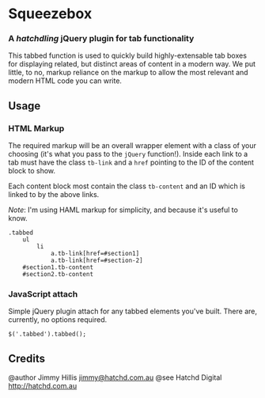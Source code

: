 # Squeezebox
### A *hatchdling* jQuery plugin for tab functionality

This tabbed function is used to quickly build highly-extensable tab boxes
for displaying related, but distinct areas of content in a modern way. We
put little, to no, markup reliance on the markup to allow the most relevant
and modern HTML code you can write.

## Usage

### HTML Markup
The required markup will be an overall wrapper element with a class of your
choosing (it's what you pass to the `jQuery` function!). Inside each link to
a tab must have the class `tb-link` and a `href` pointing to the ID of the
content block to show.

Each content block most contain the class `tb-content` and an ID which is
linked to by the above links.

*Note*: I'm using HAML markup for simplicity, and because it's useful to know.

    .tabbed
        ul
            li
                a.tb-link[href=#section1]
                a.tb-link[href=#section-2]
        #section1.tb-content
        #section2.tb-content

### JavaScript attach
Simple jQuery plugin attach for any tabbed elements you've built. There
are, currently, no options required.

    $('.tabbed').tabbed();

## Credits

@author Jimmy Hillis <jimmy@hatchd.com.au>
@see Hatchd Digital <http://hatchd.com.au>
